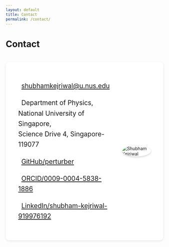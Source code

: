 ```yaml
---
layout: default
title: Contact
permalink: /contact/
---
```


# Contact

<div class="bubble contact-bubble" markdown="1">

<div class="contact-wrapper">

  <div class="contact-text" markdown="1">
  
<i class="fas fa-envelope"></i> [shubhamkejriwal@u.nus.edu](mailto:shubhamkejriwal@u.nus.edu)  

<i class="fas fa-university"></i> Department of Physics, National University of Singapore,  
Science Drive 4, Singapore-119077  

<i class="fab fa-github"></i> [GitHub/perturber](https://github.com/perturber)  

<i class="fab fa-orcid"></i> [ORCID/0009-0004-5838-1886](https://orcid.org/0009-0004-5838-1886)  

<i class="fab fa-linkedin"></i> [LinkedIn/shubham-kejriwal-919976192](https://www.linkedin.com/in/shubham-kejriwal-919976192/)  

   </div>
   
   <div class="contact-image">
    <img src="{{ site.baseurl | default: '' }}/assets/profile.jpg" alt="Shubham Kejriwal" class="contact-profile-pic">
  </div>
  
</div>
</div>

<style>
.bubble {
  background: #fff;
  border-radius: 12px;
  padding: 40px;
  margin: 40px auto;
  box-shadow: 0 2px 6px rgba(0,0,0,0.1);
  max-width: 900px;
}

.contact-wrapper {
  display: flex;
  align-items: center;
  justify-content: space-between;
  gap: 40px;
}

.contact-text {
  flex: 2;
  font-size: 1.3rem;
  text-align: left;
  line-height: 1.6;
}

.contact-text i {
  font-size: 1.5rem;
  margin-right: 10px;
  color: #444;
}

.contact-image {
  flex: 1;
  display: flex;
  justify-content: center;
}

.contact-profile-pic {
  max-width: 200px;
  height: auto;
  border-radius: 50%;
  box-shadow: 0 2px 6px rgba(0,0,0,0.2);
}
</style>

